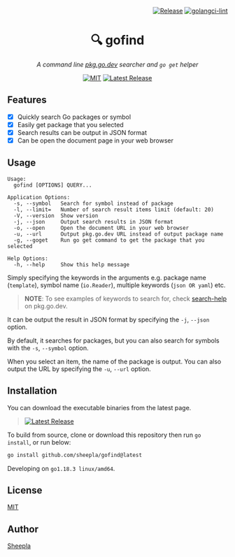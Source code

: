 <div align="right">

[![Release](https://github.com/sheepla/gofind/actions/workflows/release.yml/badge.svg)](https://github.com/sheepla/gofind/actions/workflows/release.yml)
[![golangci-lint](https://github.com/sheepla/gofind/actions/workflows/ci.yml/badge.svg)](https://github.com/sheepla/gofind/actions/workflows/ci.yml)

</div>

<div align="center">

# 🔍 gofind

*A command line [pkg.go.dev](https://pkg.go.dev) searcher and `go get` helper*

[![MIT](https://img.shields.io/static/v1?label=License&message=MIT&color=blue&style=flat-square)](https://github.com/sheepla/gofind/blob/master/LICENSE)
[![Latest Release](https://img.shields.io/github/v/release/sheepla/gofind?style=flat-square)](https://github.com/sheepla/gofind/releases/latest)

</div>

## Features

- [x] Quickly search Go packages or symbol
- [x] Easily get package that you selected
- [x] Search results can be output in JSON format
- [x] Can be open the document page in your web browser

## Usage

```
Usage:
  gofind [OPTIONS] QUERY...

Application Options:
  -s, --symbol   Search for symbol instead of package
  -l, --limit=   Number of search result items limit (default: 20)
  -V, --version  Show version
  -j, --json     Output search results in JSON format
  -o, --open     Open the document URL in your web browser
  -u, --url      Output pkg.go.dev URL instead of output package name
  -g, --goget    Run go get command to get the package that you selected

Help Options:
  -h, --help     Show this help message
```

Simply specifying the keywords in the arguments e.g. package name (`template`), symbol name (`io.Reader`), multiple keywords (`json OR yaml`) etc.

> **NOTE**:
> To see examples of keywords to search for, check [search-help](https://pkg.go.dev/search-help) on pkg.go.dev.

It can be output the result in JSON format by specifying the `-j`, `--json` option.

By default, it searches for packages, but you can also search for symbols with the `-s`, `--symbol` option.

When you select an item, the name of the package is output. You can also output the URL by specifying the `-u`, `--url` option.

## Installation

You can download the executable binaries from the latest page.

> [![Latest Release](https://img.shields.io/github/v/release/sheepla/gofind?style=flat-square)](https://github.com/sheepla/gofind/releases/latest)

To build from source, clone or download this repository then run `go install`, or run below:

```sh
go install github.com/sheepla/gofind@latest
```

Developing on `go1.18.3 linux/amd64`.

## License

[MIT](./LICENSE)

## Author

[Sheepla](https://github.com/sheepla)

